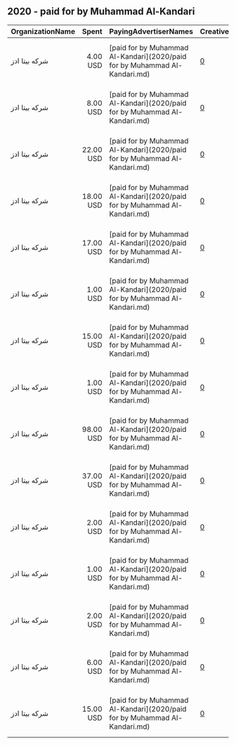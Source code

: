 ## 2020 - paid for by Muhammad Al-Kandari 
|OrganizationName|Spent|PayingAdvertiserNames|CreativeUrls|Impressions|Genders|AgeBrackets|CountryCodes|BillingAddresses|CandidateBallotInformation|
|:---|---:|:---|:---|---:|:---|:---|:---|:---|:---|
|شركه بيتا ادز|4.00 USD|[paid for by Muhammad Al-Kandari](2020/paid for by Muhammad Al-Kandari.md)|[0](https://www.snap.com/political-ads/asset/09af5084b8eeeea6bdb38f495aa6d3e250c79c00b0893d9c2d1c190618f9b74f?mediaType=mp4)|1,054||21+|kuwait|"7 Khalid Ibn Al Waleed St , Kuwait City - Sawaber Tower 6 , Floor 6, Office No.13,Sharq,15300,KW"|paid for by Muhammad alkandari|
|شركه بيتا ادز|8.00 USD|[paid for by Muhammad Al-Kandari](2020/paid for by Muhammad Al-Kandari.md)|[0](https://www.snap.com/political-ads/asset/59a0f41e2c92344a652c08279120e8136d9a0afa4f2dd95d2323dfcd84f73d99?mediaType=mp4)|1,802||21+|kuwait|"7 Khalid Ibn Al Waleed St , Kuwait City - Sawaber Tower 6 , Floor 6, Office No.13,Sharq,15300,KW"|paid for by Muhammad alkandari|
|شركه بيتا ادز|22.00 USD|[paid for by Muhammad Al-Kandari](2020/paid for by Muhammad Al-Kandari.md)|[0](https://www.snap.com/political-ads/asset/5481ab95d4249052fae3e894957eccc88730b743af78658764141467d16f5f1a?mediaType=mp4)|5,404||21+|kuwait|"7 Khalid Ibn Al Waleed St , Kuwait City - Sawaber Tower 6 , Floor 6, Office No.13,Sharq,15300,KW"|paid for by Muhammad alkandari|
|شركه بيتا ادز|18.00 USD|[paid for by Muhammad Al-Kandari](2020/paid for by Muhammad Al-Kandari.md)|[0](https://www.snap.com/political-ads/asset/c4bb138b5013bdd68c7305233d5c7425488b103880fa295ceeca4a9b614d3909?mediaType=mp4)|11,537||21+|kuwait|"7 Khalid Ibn Al Waleed St , Kuwait City - Sawaber Tower 6 , Floor 6, Office No.13,Sharq,15300,KW"|paid for by Muhammad alkandari|
|شركه بيتا ادز|17.00 USD|[paid for by Muhammad Al-Kandari](2020/paid for by Muhammad Al-Kandari.md)|[0](https://www.snap.com/political-ads/asset/db91a37aabd82636de9380e51b7e8c3e30d2461c49a9a26b7d18c5d6de45e49e?mediaType=mp4)|5,985||21+|kuwait|"7 Khalid Ibn Al Waleed St , Kuwait City - Sawaber Tower 6 , Floor 6, Office No.13,Sharq,15300,KW"|paid for by Muhammad alkandari|
|شركه بيتا ادز|1.00 USD|[paid for by Muhammad Al-Kandari](2020/paid for by Muhammad Al-Kandari.md)|[0](https://www.snap.com/political-ads/asset/2f7299ae9b89748504a3e65ee94abd9a411e95989324fd09dcfe49202ce6761e?mediaType=mp4)|502||21+|kuwait|"7 Khalid Ibn Al Waleed St , Kuwait City - Sawaber Tower 6 , Floor 6, Office No.13,Sharq,15300,KW"|paid for by Muhammad alkandari|
|شركه بيتا ادز|15.00 USD|[paid for by Muhammad Al-Kandari](2020/paid for by Muhammad Al-Kandari.md)|[0](https://www.snap.com/political-ads/asset/6557f392277c22895ebc7268c84159711f9a54b3d00899565371aeba4cb7146b?mediaType=mp4)|5,772||21+|kuwait|"7 Khalid Ibn Al Waleed St , Kuwait City - Sawaber Tower 6 , Floor 6, Office No.13,Sharq,15300,KW"|paid for by Muhammad alkandari|
|شركه بيتا ادز|1.00 USD|[paid for by Muhammad Al-Kandari](2020/paid for by Muhammad Al-Kandari.md)|[0](https://www.snap.com/political-ads/asset/6512f7427abda37a68ac6e80e970055a5c92d1e7f7cad46a180bb8f969a06aa3?mediaType=mp4)|432||21+|kuwait|"7 Khalid Ibn Al Waleed St , Kuwait City - Sawaber Tower 6 , Floor 6, Office No.13,Sharq,15300,KW"|paid for by Muhammad alkandari|
|شركه بيتا ادز|98.00 USD|[paid for by Muhammad Al-Kandari](2020/paid for by Muhammad Al-Kandari.md)|[0](https://www.snap.com/political-ads/asset/33ec453363d9ad74e79da58debe4f993af9fb99c4dd944d9e42fa312b58d3fe1?mediaType=mp4)|38,891||21+|kuwait|"7 Khalid Ibn Al Waleed St , Kuwait City - Sawaber Tower 6 , Floor 6, Office No.13,Sharq,15300,KW"|paid for by Muhammad alkandari|
|شركه بيتا ادز|37.00 USD|[paid for by Muhammad Al-Kandari](2020/paid for by Muhammad Al-Kandari.md)|[0](https://www.snap.com/political-ads/asset/8383a3300adfdc4493f7a8fbee98bb12bad1e18b2ff7bd953b297e9a7dc1083d?mediaType=mp4)|13,775||21+|kuwait|"7 Khalid Ibn Al Waleed St , Kuwait City - Sawaber Tower 6 , Floor 6, Office No.13,Sharq,15300,KW"|paid for by Muhammad alkandari|
|شركه بيتا ادز|2.00 USD|[paid for by Muhammad Al-Kandari](2020/paid for by Muhammad Al-Kandari.md)|[0](https://www.snap.com/political-ads/asset/3b484ad17f5dec19a5694384b843b8c9ada2f2686015b83ba957825b491f1bc6?mediaType=mp4)|773||21+|kuwait|"7 Khalid Ibn Al Waleed St , Kuwait City - Sawaber Tower 6 , Floor 6, Office No.13,Sharq,15300,KW"|paid for by Muhammad alkandari|
|شركه بيتا ادز|1.00 USD|[paid for by Muhammad Al-Kandari](2020/paid for by Muhammad Al-Kandari.md)|[0](https://www.snap.com/political-ads/asset/1a1edd6dd95ccc7c5c7e34866f6c6217b3e5f8f94e04e83b2e17a5117162d183?mediaType=mp4)|366||21+|kuwait|"7 Khalid Ibn Al Waleed St , Kuwait City - Sawaber Tower 6 , Floor 6, Office No.13,Sharq,15300,KW"|paid for by Muhammad alkandari|
|شركه بيتا ادز|2.00 USD|[paid for by Muhammad Al-Kandari](2020/paid for by Muhammad Al-Kandari.md)|[0](https://www.snap.com/political-ads/asset/0887c7f2301a230d5bc58935a0347b8e5e22888b585d38e6756725651611535e?mediaType=mp4)|760||21+|kuwait|"7 Khalid Ibn Al Waleed St , Kuwait City - Sawaber Tower 6 , Floor 6, Office No.13,Sharq,15300,KW"|paid for by Muhammad alkandari|
|شركه بيتا ادز|6.00 USD|[paid for by Muhammad Al-Kandari](2020/paid for by Muhammad Al-Kandari.md)|[0](https://www.snap.com/political-ads/asset/b200a82d45217f420112b39a854c91192b69f376e288b676726d7bb0135b455e?mediaType=mp4)|1,931||21+|kuwait|"7 Khalid Ibn Al Waleed St , Kuwait City - Sawaber Tower 6 , Floor 6, Office No.13,Sharq,15300,KW"|paid for by Muhammad alkandari|
|شركه بيتا ادز|15.00 USD|[paid for by Muhammad Al-Kandari](2020/paid for by Muhammad Al-Kandari.md)|[0](https://www.snap.com/political-ads/asset/72babc9078bbaaf92c794b9199b5ce6c1f3aa9e2c7f619f67cd7eadcdfefceee?mediaType=mp4)|6,197||21+|kuwait|"7 Khalid Ibn Al Waleed St , Kuwait City - Sawaber Tower 6 , Floor 6, Office No.13,Sharq,15300,KW"|paid for by Muhammad alkandari|
